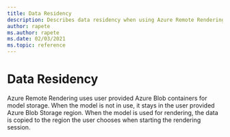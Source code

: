 ```yaml
---
title: Data Residency
description: Describes data residency when using Azure Remote Rendering
author: rapete
ms.author: rapete
ms.date: 02/03/2021
ms.topic: reference
---
```

# Data Residency
Azure Remote Rendering uses user provided Azure Blob containers for model storage. When the model is not in use, it stays in the user provided Azure Blob Storage region. When the model is used for rendering, the data is copied to the region the user chooses when starting the rendering session.
